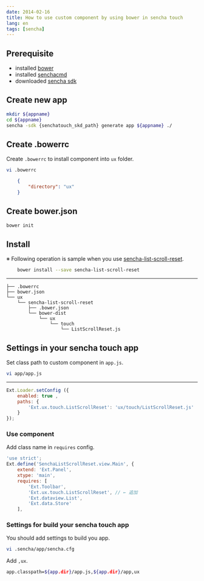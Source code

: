 ```yaml
---
date: 2014-02-16
title: How to use custom component by using bower in sencha touch
lang: en
tags: [sencha]
---
```


## Prerequisite

* installed [bower](http://bower.io/)
* installed [senchacmd](http://www.sencha.com/products/sencha-cmd/download)
* downloaded [sencha sdk](http://www.sencha.com/products/touch/)

## Create new app

```bash
mkdir ${appname}
cd ${appname}
sencha -sdk {senchatouch_skd_path} generate app ${appname} ./
```


## Create .bowerrc

Create `.bowerrc` to install component into `ux` folder.

```bash
vi .bowerrc
```

```json
	{
 	 	"directory": "ux"
	}
```


## Create bower.json

```bash
bower init
```


## Install

※ Following operation is sample when you use [sencha-list-scroll-reset](https://github.com/kashiro/sencha-list-scroll-reset).


```bash
	bower install --save sencha-list-scroll-reset
```

---


    ├── .bowerrc
    ├── bower.json
    └── ux
        └── sencha-list-scroll-reset
            ├── .bower.json
            └── bower-dist
                └── ux
                    └── touch
                        └── ListScrollReset.js


## Settings in your sencha touch app

Set class path to custom component in `app.js`.

```bash
vi app/app.js
```
	
---


```js
Ext.Loader.setConfig ({
    enabled: true ,
    paths: {
        'Ext.ux.touch.ListScrollReset': 'ux/touch/ListScrollReset.js'
    }
});
```

### Use component

Add class name in `requires` config.


```js
'use strict';
Ext.define('SenchaListScrollReset.view.Main', {
    extend: 'Ext.Panel',
    xtype: 'main',
    requires: [
        'Ext.Toolbar',
        'Ext.ux.touch.ListScrollReset', // ← 追加
        'Ext.dataview.List',
        'Ext.data.Store'
    ],
```


### Settings for build your sencha touch app

You should add settings to build you app.


```bash
vi .sencha/app/sencha.cfg
```


Add `,ux`.

```bash
app.classpath=${app.dir}/app.js,${app.dir}/app,ux
```
